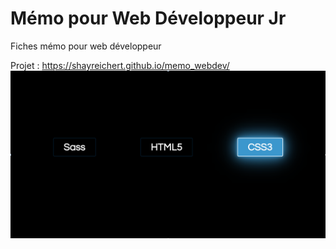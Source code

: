 # Mémo pour Web Développeur Jr
Fiches mémo pour web développeur

Projet : https://shayreichert.github.io/memo_webdev/
 ![memo](https://github.com/ShayReichert/memo_webdev/blob/master/apercu_memo_webdev.png) 
